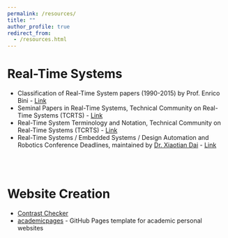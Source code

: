 ```yaml
---
permalink: /resources/
title: ""
author_profile: true
redirect_from:
  - /resources.html
---
```



# Real-Time Systems
- Classification of Real-Time System papers (1990-2015) by Prof. Enrico Bini - [Link](https://cmte.ieee.org/tcrts/classification-of-rtss-papers/)
- Seminal Papers in Real-Time Systems, Technical Community on Real-Time Systems (TCRTS) - [Link](https://cmte.ieee.org/tcrts/education/seminal-papers/)
- Real-Time System Terminology and Notation, Technical Community on Real-Time Systems (TCRTS) - [Link](https://cmte.ieee.org/tcrts/education/terminology-and-notation/)
- Real-Time Systems / Embedded Systems / Design Automation and Robotics Conference Deadlines, maintained by [Dr. Xiaotian Dai](https://www.xiaotiandai.com/) - [Link](https://automaticdai.github.io/realtime-embedded-conferences/)

<br/><br/>

# Website Creation
- [Contrast Checker](https://webaim.org/resources/contrastchecker/)
- [academicpages](https://academicpages.github.io/) - GitHub Pages template for academic personal websites